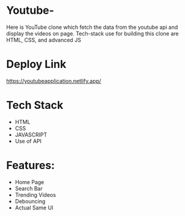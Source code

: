 # Youtube-
Here is YouTube clone which fetch the data from the youtube api and display the videos on page. Tech-stack use for building this clone are HTML, CSS, and advanced JS

# Deploy Link
https://youtubeapplication.netlify.app/

# Tech Stack
* HTML
* CSS
* JAVASCRIPT
* Use of API

# Features:
* Home Page
* Search Bar
* Trending Videos
* Debouncing
* Actual Same UI


